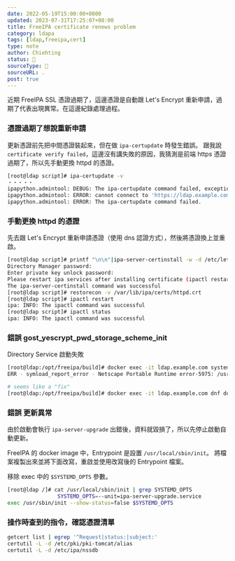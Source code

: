 ```yaml
---
date: 2022-05-19T15:00:00+0800
updated: 2023-07-31T17:25:07+08:00
title: FreeIPA certificate renews problem
category: ldapa
tags: [ldap,freeipa,cert]
type: note
author: Chiehting
status: 🌲
sourceType: 📰️
sourceURL: .
post: true
---
```


近期 FreeIPA SSL 憑證過期了，這邊憑證是自動跟 Let's Encrypt 重新申請，過期了代表出現異常。在這邊紀錄處理過程。

<!--more-->

### 憑證過期了想說重新申請

更新憑證前先把中間憑證裝起來，但在做 `ipa-certupdate` 時發生錯誤。
跟我說 `certificate verify failed`，這邊沒有講失敗的原因，我猜測是前端 https 憑證過期了，所以先手動更換 httpd 的憑證。

```bash
[root@ldap script]# ipa-certupdate -v
・・・・・
ipapython.admintool: DEBUG: The ipa-certupdate command failed, exception: NetworkError: cannot connect to 'https://ldap.example.com/ipa/json': [SSL: CERTIFICATE_VERIFY_FAILED] certificate verify failed (_ssl.c:897)
ipapython.admintool: ERROR: cannot connect to 'https://ldap.example.com/ipa/json': [SSL: CERTIFICATE_VERIFY_FAILED] certificate verify failed (_ssl.c:897)
ipapython.admintool: ERROR: The ipa-certupdate command failed.
```

### 手動更換 httpd 的憑證

先去跟 Let's Encrypt 重新申請憑證（使用 dns 認證方式），然後將憑證換上並重啟。

```bash
[root@ldap script]# printf "\n\n"|ipa-server-certinstall -w -d /etc/letsencrypt/live/${IPA_SERVER_HOSTNAME}/privkey.pem /etc/letsencrypt/live/${IPA_SERVER_HOSTNAME}/cert.pem
Directory Manager password:
Enter private key unlock password:
Please restart ipa services after installing certificate (ipactl restart)
The ipa-server-certinstall command was successful
[root@ldap script]# restorecon -v /var/lib/ipa/certs/httpd.crt
[root@ldap script]# ipactl restart
ipa: INFO: The ipactl command was successful
[root@ldap script]# ipactl status
ipa: INFO: The ipactl command was successful
```

### 錯誤 gost_yescrypt_pwd_storage_scheme_init

Directory Service 啟動失敗

```bash
[root@ldap:/opt/freeipa/build]# docker exec -it ldap.example.com systemctl status dirsrv@HEARTS-TW.service
ERR - symload_report_error - Netscape Portable Runtime error-5975: /usr/lib64/dirsrv/plugins/libpwdstorage-plugin.so: undefined symbol: gost_yescrypt_pwd_storage_scheme_init
```

```bash
# seems like a "fix"
[root@ldap:/opt/freeipa/build]# docker exec -it ldap.example.com dnf downgrade 389-ds-base*

```

### 錯誤 更新異常

由於啟動會執行 `ipa-server-upgrade` 出錯後，資料就毀損了，所以先停止啟動自動更新。

FreeIPA 的 docker image 中，Entrypoint 是設置 `/usr/local/sbin/init`。
將檔案複製出來並將下面改寫，重啟並使用改寫後的 Entrypoint 檔案。

移除 exec 中的 `$SYSTEMD_OPTS` 參數。

```bash
[root@ldap /]# cat /usr/local/sbin/init | grep SYSTEMD_OPTS
                SYSTEMD_OPTS=--unit=ipa-server-upgrade.service
exec /usr/sbin/init --show-status=false $SYSTEMD_OPTS
```

### 操作時查到的指令，確認憑證清單

```bash
getcert list | egrep '^Request|status:|subject:'
certutil -L -d /etc/pki/pki-tomcat/alias
certutil -L -d /etc/ipa/nssdb
```
